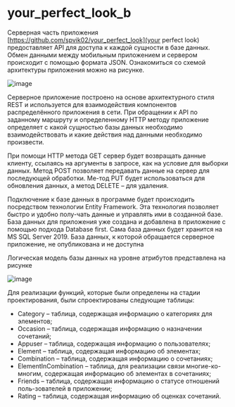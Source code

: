 # your_perfect_look_b

Серверная часть приложения [https://github.com/spvik02/your_perfect_look](your perfect look) предоставляет API для доступа к каждой сущности в базе данных. Обмен данными между мобильным приложением и сервером происходит 
с помощью формата JSON. Ознакомиться со схемой архитектуры приложения можно на рисунке.

![image](https://user-images.githubusercontent.com/111181469/184545208-5bb4fc85-94ab-4c4e-9bcd-4c3021838a6e.png)

Серверное приложение построено на основе архитектурного стиля REST и используется для взаимодействия компонентов распределённого приложения в сети.
При обращении к API по заданному маршруту и определенному HTTP методу приложение  определяет с какой сущностью базы данных необходимо взаимодействовать и какие действия над данными необходимо произвести.

При помощи HTTP метода GET сервер будет возвращать данные клиенту, ссылаясь на аргументы в запросе, как на условие для выборки данных. Метод POST позволяет передавать данные на сервер для последующей обработки. Ме-тод PUT будет использоваться для обновления данных, а метод DELETE – для удаления.

Подключение к базе данных в программе будет происходить посредством технологии Entity Framework. Эта технология позволяет быстро и удобно полу-чать данные и управлять ими в созданной базе. База данных для приложения уже создана и добавлена в приложение с помощью подхода Database first. Сама база данных будет хранится на MS SQL Server 2019. База данных, к которой обращается серверное приложение,  не опубликована и не доступна

Логическая модель базы данных на уровне атрибутов представлена на рисунке

![image](https://user-images.githubusercontent.com/111181469/184545331-7c4680c6-2f1a-4b07-afff-d083debd73ac.png)

Для реализации функций, которые были определены на стадии проектирования, были спроектированы следующие таблицы:

- Category – таблица, содержащая информацию о категориях для элементов;
- Occasion – таблица, содержащая информацию о назначении сочетаний;
- Appuser – таблица, содержащая информацию о пользователях;
- Element – таблица, содержащая информацию об элементах;
- Combination – таблица, содержащая информацию о сочетаниях;
- ElementInCombination – таблица, для реализации связи многие-ко-многим, содержащая информацию об элементах в сочетаниях;
- Friends – таблица, содержащая информацию о статусе отношений поль-зователей в приложении;
- Rating – таблица, содержащая информацию об оценках сочетаний.



